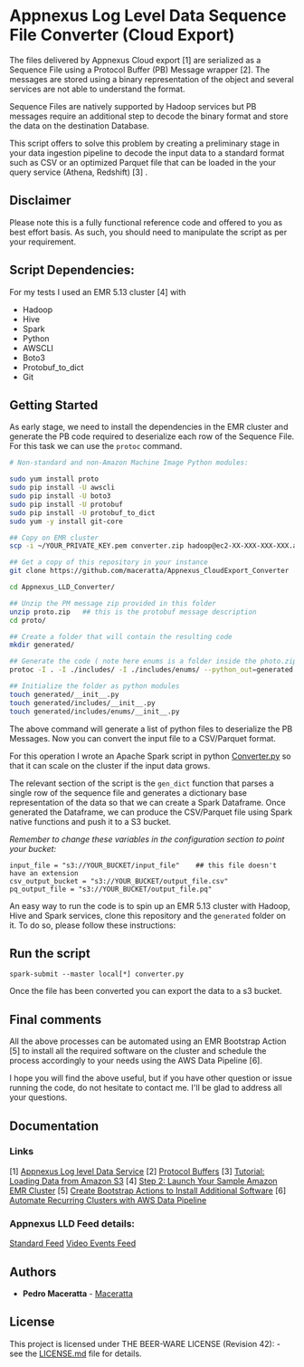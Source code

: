 # Appnexus Log Level Data Sequence File Converter (Cloud Export)


The files delivered by Appnexus Cloud export [1] are serialized as a Sequence File using a Protocol Buffer (PB) Message wrapper [2]. The messages are stored using a binary representation of the object and several services are not able to understand the format.

Sequence Files are natively supported by Hadoop services but PB messages require an additional step to decode the binary format and store the data on the destination Database.

This script offers to solve this problem by creating a preliminary stage in your data ingestion pipeline to decode the input data to a standard format such as CSV or an optimized Parquet file that can be loaded in the your query service (Athena, Redshift) [3] .

## Disclaimer

Please note this is a fully functional reference code and offered to you as best effort basis. As such, you should need to manipulate the script as per your requirement.


## Script Dependencies:

For my tests I used an EMR 5.13 cluster [4] with
- Hadoop
- Hive
- Spark
- Python
- AWSCLI
- Boto3
- Protobuf_to_dict
- Git


## Getting Started

As early stage, we need to install the dependencies in the EMR cluster and generate the PB code required to deserialize each row of the Sequence File. For this task we can use the `protoc` command.


```bash
# Non-standard and non-Amazon Machine Image Python modules:

sudo yum install proto
sudo pip install -U awscli
sudo pip install -U boto3
sudo pip install -U protobuf
sudo pip install -U protobuf_to_dict
sudo yum -y install git-core

## Copy on EMR cluster
scp -i ~/YOUR_PRIVATE_KEY.pem converter.zip hadoop@ec2-XX-XXX-XXX-XXX.ap-southeast-2.compute.amazonaws.com:/home/hadoop/

## Get a copy of this repository in your instance
git clone https://github.com/maceratta/Appnexus_CloudExport_Converter

cd Appnexus_LLD_Converter/

## Unzip the PM message zip provided in this folder
unzip proto.zip   ## this is the protobuf message description
cd proto/

## Create a folder that will contain the resulting code
mkdir generated/

## Generate the code ( note here enums is a folder inside the photo.zip)
protoc -I . -I ./includes/ -I ./includes/enums/ --python_out=generated ./standard_feed.proto ./includes/segment_key_value.proto ./includes/enums/playback_method_enum.proto ./includes/enums/video_context_enum.proto ./includes/enums/view_non_measurable_reason_enum.proto ./includes/enums/view_result_type_enum.proto

## Initialize the folder as python modules
touch generated/__init__.py
touch generated/includes/__init__.py  
touch generated/includes/enums/__init__.py
```

The above command will generate a list of python files to deserialize the PB Messages. Now you can convert the input file to a CSV/Parquet format.

For this operation I wrote an Apache Spark script in python [Converter.py](converter.py) so that it can scale on the cluster if the input data grows.

The relevant section of the script is the `gen_dict` function that parses a single row of the sequence file and generates a dictionary base representation of the data so that we can create a Spark Dataframe. Once generated the Dataframe, we can produce the CSV/Parquet file using Spark native functions and push it to a S3 bucket.



_Remember to change these variables in the configuration section to point your bucket:_

	input_file = "s3://YOUR_BUCKET/input_file"    ## this file doesn't have an extension
	csv_output_bucket = "s3://YOUR_BUCKET/output_file.csv"
	pq_output_file = "s3://YOUR_BUCKET/output_file.pq"


An easy way to run the code is to spin up an EMR 5.13 cluster with Hadoop, Hive and Spark services, clone this repository and the `generated` folder on it. To do so, please follow these instructions:


## Run the script

```spark
spark-submit --master local[*] converter.py
```

Once the file has been converted you can export the data to a s3 bucket.


## Final comments
All the above processes can be automated using an EMR Bootstrap Action [5] to install all the required software on the cluster and schedule the process accordingly to your needs using the AWS Data Pipeline [6].

I hope you will find the above useful, but if you have other question or issue running the code, do not hesitate to contact me. I'll be glad to address all your questions.



## Documentation

### Links
[1] [Appnexus Log level Data Service](https://wiki.appnexus.com/display/api/Log-Level+Data+Service)
[2] [Protocol Buffers](https://developers.google.com/protocol-buffers/)
[3] [Tutorial: Loading Data from Amazon S3](https://docs.aws.amazon.com/redshift/latest/dg/tutorial-loading-data.html)
[4] [Step 2: Launch Your Sample Amazon EMR Cluster](https://docs.aws.amazon.com/emr/latest/ManagementGuide/emr-gs-launch-sample-cluster.html#emr-gs-launch-quick-cluster)
[5] [Create Bootstrap Actions to Install Additional Software](https://docs.aws.amazon.com/emr/latest/ManagementGuide/emr-plan-bootstrap.html)
[6] [Automate Recurring Clusters with AWS Data Pipeline](https://docs.aws.amazon.com/emr/latest/ManagementGuide/emr-manage-recurring.html)

### Appnexus LLD Feed details:


[Standard Feed](https://wiki.appnexus.com/display/api/Standard+Feed)
[Video Events Feed](https://wiki.appnexus.com/display/api/Video+Events+Feed)


## Authors

* **Pedro Maceratta** - [Maceratta](https://linkedin.com/in/maceratta/)


## License

This project is licensed under THE BEER-WARE LICENSE (Revision 42): - see the [LICENSE.md](LICENSE.md) file for details.
